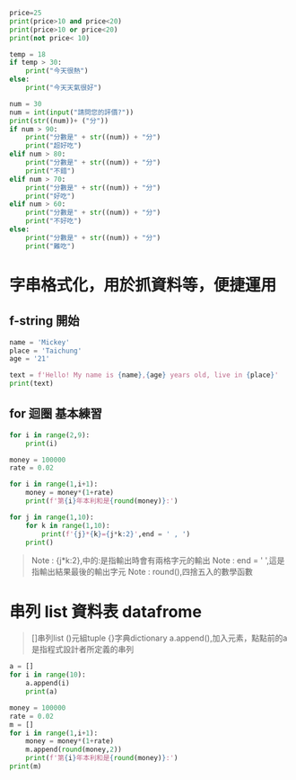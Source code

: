 ```Python
price=25
print(price>10 and price<20)
print(price>10 or price<20)
print(not price< 10)
```

```Python
temp = 18
if temp > 30:
    print("今天很熱")
else:
    print("今天天氣很好")

```

```Python
num = 30
num = int(input("請問您的評價?"))
print(str((num))+ ("分"))
if num > 90:
    print("分數是" + str((num)) + "分")
    print("超好吃")
elif num > 80:
    print("分數是" + str((num)) + "分")
    print("不錯")
elif num > 70:
    print("分數是" + str((num)) + "分")
    print("好吃")      
elif num > 60:
    print("分數是" + str((num)) + "分")
    print("不好吃")      
else:
    print("分數是" + str((num)) + "分")
    print("難吃")

```
# 字串格式化，用於抓資料等，便捷運用
## f-string 開始

```Python
name = 'Mickey'
place = 'Taichung'
age = '21'

text = f'Hello! My name is {name},{age} years old, live in {place}'
print(text)
```

## for 迴圈 基本練習


```Python
for i in range(2,9):
	print(i)

money = 100000
rate = 0.02

for i in range(1,i+1):
    money = money*(1+rate)
    print(f'第{i}年本利和是{round(money)}:')

for j in range(1,10):
    for k in range(1,10):
        print(f'{j}*{k}={j*k:2}',end = ' , ')
    print()
```

>Note : {j*k:2},中的:是指輸出時會有兩格字元的輸出
>Note : end = ' ',這是指輸出結果最後的輸出字元
>Note : round(),四捨五入的數學函數

# 串列 list 資料表 datafrome
>[]串列list  ()元組tuple  {}字典dictionary
>a.append(),加入元素，點點前的a是指程式設計者所定義的串列

```Python
a = []
for i in range(10):
    a.append(i)
    print(a)

money = 100000
rate = 0.02
m = []
for i in range(1,i+1):
    money = money*(1+rate)
    m.append(round(money,2))
    print(f'第{i}年本利和是{round(money)}:')
print(m)
```